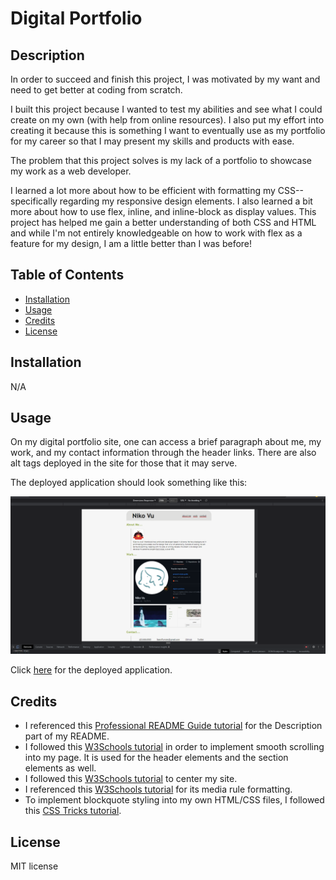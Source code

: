 # Digital Portfolio

## Description

In order to succeed and finish this project, I was motivated by my want and need to get better at coding from scratch.

I built this project because I wanted to test my abilities and see what I could create on my own (with help from online resources). I also put my effort into creating it because this is something I want to eventually use as my portfolio for my career so that I may present my skills and products with ease.

The problem that this project solves is my lack of a portfolio to showcase my work as a web developer.

I learned a lot more about how to be efficient with formatting my CSS--specifically regarding my responsive design elements. I also learned a bit more about how to use flex, inline, and inline-block as display values. This project has helped me gain a better understanding of both CSS and HTML and while I'm not entirely knowledgeable on how to work with flex as a feature for my design, I am a little better than I was before!

## Table of Contents

- [Installation](#installation)
- [Usage](#usage)
- [Credits](#credits)
- [License](#license)

## Installation

N/A

## Usage

On my digital portfolio site, one can access a brief paragraph about me, my work, and my contact information through the header links. There are also alt tags deployed in the site for those that it may serve.

The deployed application should look something like this:

![Screenshot of the application.](/assets/media/screenshot.png)

Click [here](https://niko-vu.github.io/digital-portfolio/) for the deployed application.

## Credits

* I referenced this [Professional README Guide tutorial](https://coding-boot-camp.github.io/full-stack/github/professional-readme-guide) for the Description part of my README.
* I followed this [W3Schools tutorial](https://www.w3schools.com/howto/howto_css_smooth_scroll.asp#section1) in order to implement smooth scrolling into my page. It is used for the header elements and the section elements as well.
* I followed this [W3Schools tutorial](https://www.w3schools.com/howto/howto_css_center_website.asp) to center my site.
* I referenced this [W3Schools tutorial](https://www.w3schools.com/cssref/css3_pr_mediaquery.php) for its media rule formatting.
* To implement blockquote styling into my own HTML/CSS files, I followed this [CSS Tricks tutorial](https://css-tricks.com/snippets/css/simple-and-nice-blockquote-styling/).


## License

MIT license

